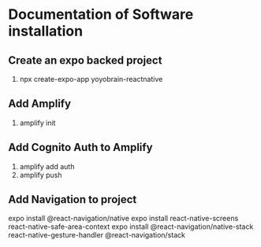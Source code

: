 # Documentation of Software installation

## Create an expo backed project
1. npx create-expo-app yoyobrain-reactnative

## Add Amplify
1. amplify init

## Add Cognito Auth to Amplify
1. amplify add auth
2. amplify push

## Add Navigation to project
expo install @react-navigation/native
expo install react-native-screens react-native-safe-area-context
expo install @react-navigation/native-stack react-native-gesture-handler @react-navigation/stack
